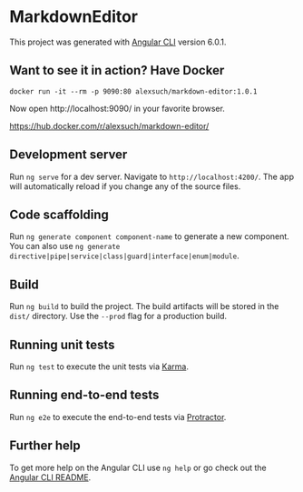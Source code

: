 # MarkdownEditor

This project was generated with [Angular CLI](https://github.com/angular/angular-cli) version 6.0.1.

## Want to see it in action? Have Docker

```
docker run -it --rm -p 9090:80 alexsuch/markdown-editor:1.0.1
```

Now open http://localhost:9090/ in your favorite browser.

https://hub.docker.com/r/alexsuch/markdown-editor/


## Development server

Run `ng serve` for a dev server. Navigate to `http://localhost:4200/`. The app will automatically reload if you change any of the source files.

## Code scaffolding

Run `ng generate component component-name` to generate a new component. You can also use `ng generate directive|pipe|service|class|guard|interface|enum|module`.

## Build

Run `ng build` to build the project. The build artifacts will be stored in the `dist/` directory. Use the `--prod` flag for a production build.

## Running unit tests

Run `ng test` to execute the unit tests via [Karma](https://karma-runner.github.io).

## Running end-to-end tests

Run `ng e2e` to execute the end-to-end tests via [Protractor](http://www.protractortest.org/).

## Further help

To get more help on the Angular CLI use `ng help` or go check out the [Angular CLI README](https://github.com/angular/angular-cli/blob/master/README.md).
